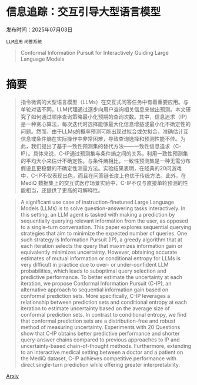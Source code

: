 # 信息追踪：交互引导大型语言模型

发布时间：2025年07月03日

`LLM应用` `问答系统`

> Conformal Information Pursuit for Interactively Guiding Large Language Models

# 摘要

> 指令微调的大型语言模型（LLMs）在交互式问答任务中有着重要应用。与单轮对话不同，LLM代理通过逐步向用户查询相关信息来做出预测。本文研究了如何通过顺序查询策略最小化预期的查询次数。其中，信息追求（IP）是一种贪心算法，每次迭代时选择能够最大化信息增益或最小化不确定性的问题。然而，由于LLMs的概率预测可能出现过拟合或欠拟合，准确估计互信息或条件熵在实际操作中非常困难，导致查询选择和预测性能不佳。为此，我们提出了基于一致性预测集的替代方法——一致性信息追求（C-IP）。具体来说，C-IP通过预测集与条件熵之间的关系，利用一致性预测集的平均大小来估计不确定性。与条件熵相比，一致性预测集是一种无需分布假设且更稳健的不确定性测量方法。实验结果表明，在经典的20问游戏中，C-IP不仅表现出色，而且在问答链长度上也优于传统方法。此外，在 MediQ 数据集上的交互式医疗场景实验中，C-IP不仅与直接单轮预测的性能相当，还提供了更高的可解释性。

> A significant use case of instruction-finetuned Large Language Models (LLMs) is to solve question-answering tasks interactively. In this setting, an LLM agent is tasked with making a prediction by sequentially querying relevant information from the user, as opposed to a single-turn conversation. This paper explores sequential querying strategies that aim to minimize the expected number of queries. One such strategy is Information Pursuit (IP), a greedy algorithm that at each iteration selects the query that maximizes information gain or equivalently minimizes uncertainty. However, obtaining accurate estimates of mutual information or conditional entropy for LLMs is very difficult in practice due to over- or under-confident LLM probabilities, which leads to suboptimal query selection and predictive performance. To better estimate the uncertainty at each iteration, we propose Conformal Information Pursuit (C-IP), an alternative approach to sequential information gain based on conformal prediction sets. More specifically, C-IP leverages a relationship between prediction sets and conditional entropy at each iteration to estimate uncertainty based on the average size of conformal prediction sets. In contrast to conditional entropy, we find that conformal prediction sets are a distribution-free and robust method of measuring uncertainty. Experiments with 20 Questions show that C-IP obtains better predictive performance and shorter query-answer chains compared to previous approaches to IP and uncertainty-based chain-of-thought methods. Furthermore, extending to an interactive medical setting between a doctor and a patient on the MediQ dataset, C-IP achieves competitive performance with direct single-turn prediction while offering greater interpretability.

[Arxiv](https://arxiv.org/abs/2507.03279)